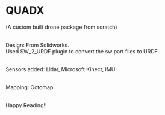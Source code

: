 # QUADX

(A custom built drone package from scratch)<br><br>

Design: From Solidworks.<br>
Used SW_2_URDF plugin to convert the sw part files to URDF.<br><br>

Sensors added: Lidar, Microsoft Kinect, IMU<br><br>

Mapping: Octomap<br><br>

Happy Reading!!
